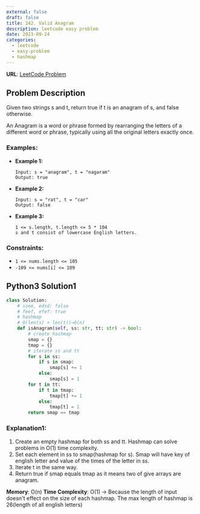 ```yaml
---
external: false
draft: false
title: 242. Valid Anagram
description: leetcode easy problem
date: 2023-09-24
categories:
  - leetcode
  - easy-problem
  - hashmap
---
```


**URL**: [LeetCode Problem](https://leetcode.com/problems/valid-anagram/description/)

## Problem Description

Given two strings s and t, return true if t is an anagram of s, and false otherwise.

An Anagram is a word or phrase formed by rearranging the letters of a different word or phrase, typically using all the original letters exactly once.

### Examples:

- **Example 1:**

  ```plaintext
  Input: s = "anagram", t = "nagaram"
  Output: true
  ```

- **Example 2:**

  ```plaintext
  Input: s = "rat", t = "car"
  Output: false
  ```

- **Example 3:**
  ```plaintext
  1 <= s.length, t.length <= 5 * 104
  s and t consist of lowercase English letters.
  ```

### Constraints:

- `1 <= nums.length <= 105`
- `-109 <= nums[i] <= 109`

## Python3 Solution1

```python
class Solution:
    # ssee, edsd: false
    # feef, efef: true
    # hashmap
    # O(len(s) + len(t))→O(n)
    def isAnagram(self, ss: str, tt: str) -> bool:
        # create hashmap
        smap = {}
        tmap = {}
        # iterate ss and tt
        for s in ss:
            if s in smap:
                smap[s] += 1
            else:
                smap[s] = 1
        for t in tt:
            if t in tmap:
                tmap[t] += 1
            else:
                tmap[t] = 1
        return smap == tmap


```

### Explanation1:

1. Create an empty hashmap for both ss and tt. Hashmap can solve problems in O(1) time complexity.
2. Set each element in ss to smap(hashmap for s). Smap will have key of english letter and value of the times of the letter in ss.
3. Iterate t in the same way.
4. Return true if smap equals tmap as it means two of give arrays are anagram.

**Memory**: O(n)
**Time Complexity**: O(1)
→ Because the length of input doesn't effect on the size of each hashmap. The max length of hashmap is 26(length of all english letters)
